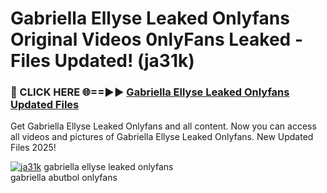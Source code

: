 # Gabriella Ellyse Leaked Onlyfans Original Videos 0nlyFans Leaked - Files Updated! (ja31k)

<h3>🔴 CLICK HERE 🌐==►► <a href="https://tinyurl.com/2jnfzry5" rel="nofollow">Gabriella Ellyse Leaked Onlyfans Updated Files</a></h3>

Get Gabriella Ellyse Leaked Onlyfans and all content. Now you can access all videos and pictures of Gabriella Ellyse Leaked Onlyfans. New Updated Files 2025!

[![ja31k](https://i.imgur.com/GyGTBgg.gif)](https://tinyurl.com/2jnfzry5)
gabriella ellyse leaked onlyfans<br>
gabriella abutbol onlyfans